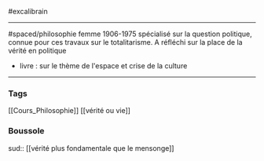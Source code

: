 #excalibrain 
___
#spaced/philosophie 
femme 1906-1975 spécialisé sur la question politique, connue pour ces travaux sur le totalitarisme. A réfléchi sur la place de la vérité en politique
- livre : sur le thème de l'espace et crise de la culture

---
### Tags
[[Cours_Philosophie]] [[vérité ou vie]]
### Boussole
sud:: [[vérité plus fondamentale que le mensonge]]